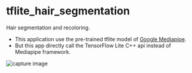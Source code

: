 # tflite_hair_segmentation
Hair segmentation and recoloring.
- This application use the pre-trained tflite model of [Google Mediapipe](https://github.com/google/mediapipe/tree/master/mediapipe/models).
- But this app directly call the TensorFlow Lite C++ api instead of  Mediapipe framework.

 ![capture image](hair_segmentation_mov.gif "capture image")
